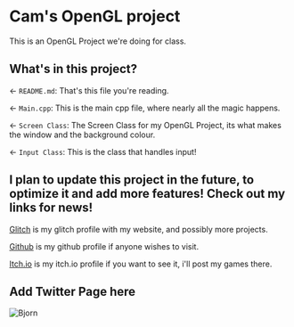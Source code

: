 # Cam's OpenGL project

This is an OpenGL Project we're doing for class.

## What's in this project?

← `README.md`: That's this file you're reading.

← `Main.cpp`: This is the main cpp file, where nearly all the magic happens.

← `Screen Class`: The Screen Class for my OpenGL Project, its what makes the window and the background colour.

← `Input Class`: This is the class that handles input!

## I plan to update this project in the future, to optimize it and add more features! Check out my links for news!

[Glitch](https://glitch.com/@cae0193) is my glitch profile with my website, and possibly more projects.

[Github](https://github.com/CountryCam) is my github profile if anyone wishes to visit.

[Itch.io](https://camgame.itch.io/) is my itch.io profile if you want to see it, i'll post my games there.

## Add Twitter Page here

![Bjorn](https://cdn.discordapp.com/avatars/354861103920054274/9c8474b81fa3ea10585ee950f812bf43.png?size=2048)